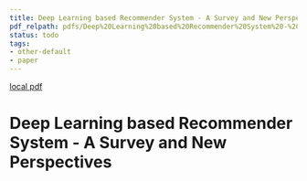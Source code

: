 ```yaml
---
title: Deep Learning based Recommender System - A Survey and New Perspectives
pdf_relpath: pdfs/Deep%20Learning%20based%20Recommender%20System%20-%20A%20Survey%20and%20New%20Perspectives.pdf
status: todo
tags:
- other-default
- paper
---
```


[local pdf](../../../pdfs/Deep%20Learning%20based%20Recommender%20System%20-%20A%20Survey%20and%20New%20Perspectives.pdf)

# Deep Learning based Recommender System - A Survey and New Perspectives
